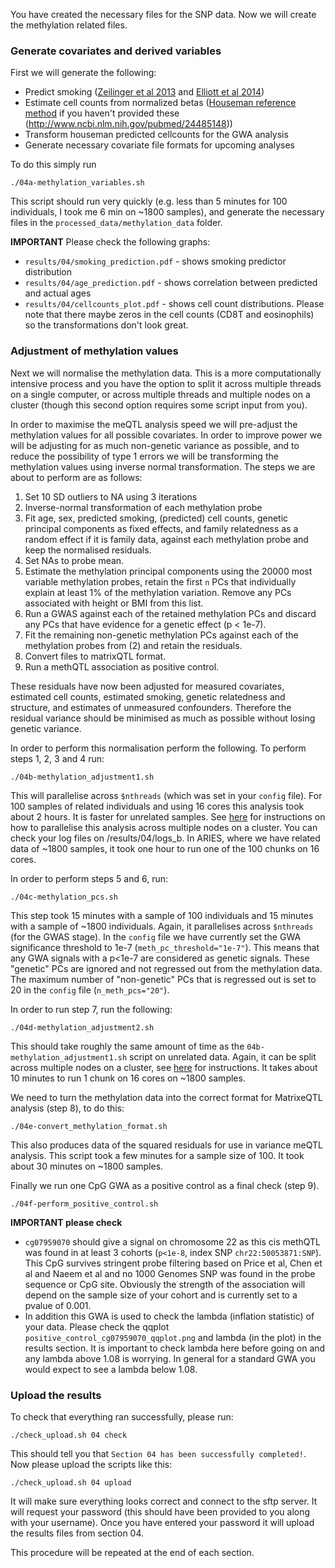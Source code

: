 You have created the necessary files for the SNP data. Now we will create the methylation related files.

### Generate covariates and derived variables

First we will generate the following:
- Predict smoking ([Zeilinger et al 2013](http://www.ncbi.nlm.nih.gov/pubmed/23691101) and [Elliott et al 2014](http://www.ncbi.nlm.nih.gov/pubmed/24485148))
- Estimate cell counts from normalized betas ([Houseman reference method](http://www.biomedcentral.com/1471-2105/13/86) if you haven't provided these (http://www.ncbi.nlm.nih.gov/pubmed/24485148))
- Transform houseman predicted cellcounts for the GWA analysis
- Generate necessary covariate file formats for upcoming analyses

To do this simply run

    ./04a-methylation_variables.sh

This script should run very quickly (e.g. less than 5 minutes for 100 individuals, I took me 6 min on ~1800 samples), and generate the necessary files in the `processed_data/methylation_data` folder.

**IMPORTANT** Please check the following graphs:
- `results/04/smoking_prediction.pdf` - shows smoking predictor distribution
- `results/04/age_prediction.pdf` - shows correlation between predicted and actual ages
- `results/04/cellcounts_plot.pdf` - shows cell count distributions. Please note that there maybe zeros in the cell counts (CD8T and eosinophils) so the transformations don't look great. 


### Adjustment of methylation values

Next we will normalise the methylation data. This is a more computationally intensive process and you have the option to split it across multiple threads on a single computer, or across multiple threads and multiple nodes on a cluster (though this second option requires some script input from you).

In order to maximise the meQTL analysis speed we will pre-adjust the methylation values for all possible covariates. In order to improve power we will be adjusting for as much non-genetic variance as possible, and to reduce the possibility of type 1 errors we will be transforming the methylation values using inverse normal transformation. The steps we are about to perform are as follows:

1. Set 10 SD outliers to NA using 3 iterations
2. Inverse-normal transformation of each methylation probe
3. Fit age, sex, predicted smoking, (predicted) cell counts, genetic principal components as fixed effects, and family relatedness as a random effect if it is family data, against each methylation probe and keep the normalised residuals.
4. Set NAs to probe mean.
5. Estimate the methylation principal components using the 20000 most variable methylation probes, retain the first `n` PCs that individually explain at least 1% of the methylation variation. Remove any PCs associated with height or BMI from this list.
6. Run a GWAS against each of the retained methylation PCs and discard any PCs that have evidence for a genetic effect (p < 1e-7).
7. Fit the remaining non-genetic methylation PCs against each of the methylation probes from (2) and retain the residuals.
8. Convert files to matrixQTL format.
9. Run a methQTL association as positive control.

These residuals have now been adjusted for measured covariates, estimated cell counts, estimated smoking, genetic relatedness and structure, and estimates of unmeasured confounders. Therefore the residual variance should be minimised as much as possible without losing genetic variance.

In order to perform this normalisation perform the following. To perform steps 1, 2, 3 and 4 run:

    ./04b-methylation_adjustment1.sh

This will parallelise across `$nthreads` (which was set in your `config` file). For 100 samples of related individuals and using 16 cores this analysis took about 2 hours. It is faster for unrelated samples. 
See [here](https://github.com/MRCIEU/godmc/wiki/Running-script-4b-and-4d-on-a-cluster) for instructions on how to parallelise this analysis across multiple nodes on a cluster. You can check your log files on /results/04/logs_b. In ARIES, where we have related data of ~1800 samples, it took one hour to run one of the 100 chunks on 16 cores.

In order to perform steps 5 and 6, run:

    ./04c-methylation_pcs.sh

This step took 15 minutes with a sample of 100 individuals and 15 minutes with a sample of ~1800 individuals. Again, it parallelises across `$nthreads` (for the GWAS stage). In the `config` file we have currently set the GWA significance threshold to 1e-7 (`meth_pc_threshold="1e-7"`). This means that any GWA signals with a p<1e-7 are considered as genetic signals. These "genetic" PCs are ignored and not regressed out from the methylation data. The maximum number of "non-genetic" PCs that is regressed out is set to 20 in the `config` file (`n_meth_pcs="20"`).

In order to run step 7, run the following:

    ./04d-methylation_adjustment2.sh

This should take roughly the same amount of time as the `04b-methylation_adjustment1.sh` script on unrelated data. Again, it can be split across multiple nodes on a cluster, see [here](https://github.com/MRCIEU/godmc/wiki/Running-script-4b-and-4d-on-a-cluster) for instructions. It takes about 10 minutes to run 1 chunk on 16 cores on ~1800 samples.

We need to turn the methylation data into the correct format for MatrixeQTL analysis (step 8), to do this:

    ./04e-convert_methylation_format.sh

This also produces data of the squared residuals for use in variance meQTL analysis. This script took a few minutes for a sample size of 100. It took about 30 minutes on ~1800 samples.

Finally we run one CpG GWA as a positive control as a final check (step 9). 

    ./04f-perform_positive_control.sh

**IMPORTANT please check**
- `cg07959070` should give a signal on chromosome 22 as this cis methQTL was found in at least 3 cohorts (`p<1e-8`, index SNP `chr22:50053871:SNP`). This CpG survives stringent probe filtering based on Price et al, Chen et al and Naeem et al and no 1000 Genomes SNP was found in the probe sequence or CpG site. Obviously the strength of the association will depend on the sample size of your cohort and is currently set to a pvalue of 0.001.
- In addition this GWA is used to check the lambda (inflation statistic) of your data. Please check the qqplot `positive_control_cg07959070_qqplot.png` and lambda (in the plot) in the results section. It is important to check lambda here before going on and any lambda above 1.08 is worrying. In general for a standard GWA you would expect to see a lambda below 1.08.

### Upload the results

To check that everything ran successfully, please run:

```
./check_upload.sh 04 check
```

This should tell you that `Section 04 has been successfully completed!`. Now please upload the scripts like this:

```
./check_upload.sh 04 upload
```

It will make sure everything looks correct and connect to the sftp server. It will request your password (this should have been provided to you along with your username). Once you have entered your password it will upload the results files from section 04.

This procedure will be repeated at the end of each section.